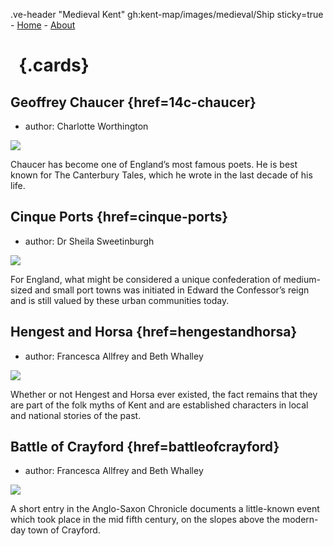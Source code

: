 .ve-header "Medieval Kent" gh:kent-map/images/medieval/Ship sticky=true
    - [Home](/)
    - [About](/about)

# &nbsp; {.cards}

## Geoffrey Chaucer {href=14c-chaucer}

- author: Charlotte Worthington

![](https://iiif.juncture-digital.org/thumbnail?url=https://stor.artstor.org/stor/4422f81a-1554-4ec0-878a-81e2e415fdf7)

Chaucer has become one of England’s most famous poets. He is best known for The Canterbury Tales, which he wrote in the last decade of his life. 

## Cinque Ports {href=cinque-ports}

- author: Dr Sheila Sweetinburgh

![](https://iiif.juncture-digital.org/thumbnail?url=https://stor.artstor.org/stor/6adc1223-2266-4fe5-8c65-d0924627f6c7)

For England, what might be considered a unique confederation of medium-sized and small port towns was initiated in Edward the Confessor’s reign and is still valued by these urban communities today.

## Hengest and Horsa {href=hengestandhorsa}

- author: Francesca Allfrey and Beth Whalley

![](https://iiif.juncture-digital.org/thumbnail?url=https://stor.artstor.org/stor/05d3fd9a-d78d-45b0-9baa-4eadde612f7a)

Whether or not Hengest and Horsa ever existed, the fact remains that they are part of the folk myths of Kent and are established characters in local and national stories of the past. 

## Battle of Crayford {href=battleofcrayford}

- author: Francesca Allfrey and Beth Whalley

![](https://iiif.juncture-digital.org/thumbnail?url=https://upload.wikimedia.org/wikipedia/commons/c/cd/BL_Cotton_Tiberius_B_I_f._118r.png)

A short entry in the Anglo-Saxon Chronicle documents a little-known event which took place in the mid fifth century, on the slopes above the modern-day town of Crayford.

